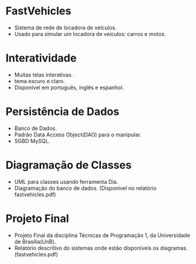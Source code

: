 # FastVehicles
* Sistema de rede de locadora de veículos.
* Usado para simular um locadora de veículos: carros e motos.
# Interatividade
* Muitas telas interativas.
* tema escuro e claro.
* Disponível em português, inglês e espanhol.
# Persistência de Dados
* Banco de Dados.
* Padrão Data Access Object(DAO) para o manipular.
* SGBD MySQL.
# Diagramação de Classes
* UML para classes usando ferramenta Dia.
* Diagramação do banco de dados. (Disponível no relatório fastvehicles.pdf) 
# Projeto Final
* Projeto Final da disciplina Técnicas de Programação 1, da Universidade de Brasília(UnB).
* Relatório descritivo do sistemas onde estão disponíveis os diagramas. (fastvehicles.pdf)
